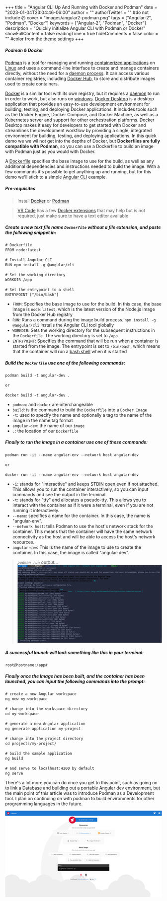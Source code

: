 +++
title = "Angular CLI Up And Running with Docker and Podman"
date = "2023-01-04T23:04:46-06:00"
author = ""
authorTwitter = "" #do not include @
cover = "images/angular2-podman.png"
tags = ["Angular-2", "Podman", "Docker"]
keywords = ["Angular-2", "Podman", "Docker"]
description = "Quickly initialize Angular CLI with Podman or Docker"
showFullContent = false
readingTime = true
hideComments = false
color = "" #color from the theme settings
+++

##### Podman & Docker

[Podman](https://podman.io/) is a tool for managing and running [containerized applications](https://www.ibm.com/topics/containerization) on [Linux](https://en.wikipedia.org/wiki/Linux) and uses a command-line interface to create and manage containers directly, without the need for a [daemon process](https://en.wikipedia.org/wiki/Daemon_(computing)). It can access various container registries, including [Docker Hub](https://hub.docker.com/), to store and distribute images used to create containers.  

[Docker](https://www.docker.com/) is a similar tool with its own registry, but it requires a [daemon](https://docs.docker.com/engine/reference/commandline/dockerd/) to run in order to work, but also runs on [windows](https://docs.docker.com/desktop/install/windows-install/). [Docker Desktop](https://www.docker.com/products/docker-desktop/) is a desktop application that provides an easy-to-use development environment for building, testing, and deploying Docker applications. It includes tools such as the Docker Engine, Docker Compose, and Docker Machine, as well as a Kubernetes server and support for other orchestration platforms. Docker Desktop makes it easy for developers to get started with Docker and streamlines the development workflow by providing a single, integrated environment for building, testing, and deploying applications. In this quick demo we we wil not get into the depths of Docker, but **Dockerfiles are fully compatible with Podman**, so you can use a Dockerfile to build an image with Podman just as you would with Docker.  

A [Dockerfile](https://docs.docker.com/engine/reference/builder/) specifies the base image to use for the build, as well as any additional dependencies and instructions needed to build the image. With a few commands it's possible to get anything up and running, but for this demo we'll stick to a simple [Angular CLI](https://angular.io/cli) example.

##### Pre-requisites

> Install [Docker](https://www.docker.com/) or [Podman](https://podman.io/)

> [VS Code](https://code.visualstudio.com/) has a few [Docker extensions](https://marketplace.visualstudio.com/search?term=docker&target=VSCode&category=All%20categories&sortBy=Relevance) that may help but is not required, just make sure to have a text editor available

##### Create a new text file name `Dockerfile` without a file extension, and paste the following snippet in:  
```
# Dockerfile
FROM node:latest

# Install Angular CLI
RUN npm install -g @angular/cli

# Set the working directory
WORKDIR /app

# Set the entrypoint to a shell
ENTRYPOINT ["/bin/bash"]
```
* `FROM`: Specifies the base image to use for the build. In this case, the base image is `node:latest`, which is the latest version of the Node.js image from the Docker Hub registry
* `RUN`: Runs a command during the image build process. `npm install -g @angular/cli` installs the Angular CLI tool globally
* `WORKDIR`: Sets the working directory for the subsequent instructions in the `Dockerfile`. The working directory is set to `/app`
* `ENTRYPOINT`: Specifies the command that will be run when a container is started from the image. The entrypoint is set to `/bin/bash`, which means that the container will run a [bash shell](https://www.gnu.org/software/bash/) when it is started

##### Build the `Dockerfile` use one of the following commands:  
```
podman build -t angular-dev .

or

docker build -t angular-dev .
```
* `podman`: and `docker` are interchangeable
* `build`: is the command to build the `Dockerfile` into a `Docker Image`
* `-t`: used to specify the name and optionally a tag to the name of the image in the name:tag format
* `angular-dev`: the name of our `image`
* `.`: the location of our `Dockerfile`  

##### Finally to run the image in a container use one of these commands:  
```
podman run -it --name angular-env --network host angular-dev

or

docker run -it --name angular-env --network host angular-dev
```
* `-i`: stands for "interactive" and keeps STDIN open even if not attached. This allows you to run the container interactively, so you can input commands and see the output in the terminal.
* `-t`: stands for "tty" and allocates a pseudo-tty. This allows you to interact with the container as if it were a terminal, even if you are not running it interactively.
* `--name`: specifies a name for the container. In this case, the name is "angular-env".
* `--network host`: tells Podman to use the host's network stack for the container. This means that the container will have the same network connectivity as the host and will be able to access the host's network resources.
* `angular-dev`: This is the name of the image to use to create the container. In this case, the image is called "angular-dev".

> *`podman run` output...*
![Podman Run Command Output](images/podman-run.png)

##### A successful launch will look something like this in your terminal:
```
root@hostname:/app#
```

##### Finally once the Image has been built, and the container has been launched, you can input the following commands into the prompt:
```
# create a new Angular workspace
ng new my-workspace

# change into the workspace directory
cd my-workspace

# generate a new Angular application
ng generate application my-project

# change into the project directory
cd projects/my-project/

# build the sample application
ng build

# and serve to localhost:4200 by default
ng serve
```

There's a lot more you can do once you get to this point, such as going on to link a Database and building out a portable Angular dev environment, but the main point of this article was to introduce Podman as a Development tool. I plan on continuing on with podman to build environments for other programming languages in the future.  

![Angular-2-Podman](images/angular2-podman.png)